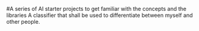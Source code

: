 #A series of AI starter projects to get familiar with the concepts and the libraries
A classifier that shall be used to differentiate between myself and other people.
